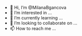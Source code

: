 - 👋 Hi, I’m @MilanaBgancova
- 👀 I’m interested in ...
- 🌱 I’m currently learning ...
- 💞️ I’m looking to collaborate on ...
- 📫 How to reach me ...

<!---
MilanaBgancova/MilanaBgancova is a ✨ special ✨ repository because its `README.md` (this file) appears on your GitHub profile.
You can click the Preview link to take a look at your changes.
--->
